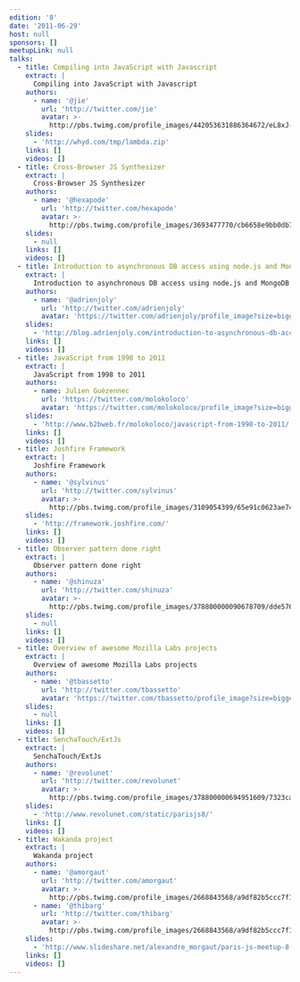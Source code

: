 ```yaml
---
edition: '8'
date: '2011-06-29'
host: null
sponsors: []
meetupLink: null
talks:
  - title: Compiling into JavaScript with Javascript
    extract: |
      Compiling into JavaScript with Javascript
    authors:
      - name: '@jie'
        url: 'http://twitter.com/jie'
        avatar: >-
          http://pbs.twimg.com/profile_images/442053631886364672/eL8xJ-2y_bigger.jpeg
    slides:
      - 'http://whyd.com/tmp/lambda.zip'
    links: []
    videos: []
  - title: Cross-Browser JS Synthesizer
    extract: |
      Cross-Browser JS Synthesizer
    authors:
      - name: '@hexapode'
        url: 'http://twitter.com/hexapode'
        avatar: >-
          http://pbs.twimg.com/profile_images/3693477770/cb6658e9bb0db709e768d82e91f05af3_bigger.jpeg
    slides:
      - null
    links: []
    videos: []
  - title: Introduction to asynchronous DB access using node.js and MongoDB
    extract: |
      Introduction to asynchronous DB access using node.js and MongoDB
    authors:
      - name: '@adrienjoly'
        url: 'http://twitter.com/adrienjoly'
        avatar: 'https://twitter.com/adrienjoly/profile_image?size=bigger'
    slides:
      - 'http://blog.adrienjoly.com/introduction-to-asynchronous-db-access-using'
    links: []
    videos: []
  - title: JavaScript from 1998 to 2011
    extract: |
      JavaScript from 1998 to 2011
    authors:
      - name: Julien Guézennec
        url: 'https://twitter.com/molokoloco'
        avatar: 'https://twitter.com/molokoloco/profile_image?size=bigger'
    slides:
      - 'http://www.b2bweb.fr/molokoloco/javascript-from-1998-to-2011/'
    links: []
    videos: []
  - title: Joshfire Framework
    extract: |
      Joshfire Framework
    authors:
      - name: '@sylvinus'
        url: 'http://twitter.com/sylvinus'
        avatar: >-
          http://pbs.twimg.com/profile_images/3109054399/65e91c0623ae740b3d8f91d4b86cc070_bigger.jpeg
    slides:
      - 'http://framework.joshfire.com/'
    links: []
    videos: []
  - title: Observer pattern done right
    extract: |
      Observer pattern done right
    authors:
      - name: '@shinuza'
        url: 'http://twitter.com/shinuza'
        avatar: >-
          http://pbs.twimg.com/profile_images/378800000090678709/dde576725b4fcfd6dcd144d5ca521e7d_bigger.jpeg
    slides:
      - null
    links: []
    videos: []
  - title: Overview of awesome Mozilla Labs projects
    extract: |
      Overview of awesome Mozilla Labs projects
    authors:
      - name: '@tbassetto'
        url: 'http://twitter.com/tbassetto'
        avatar: 'https://twitter.com/tbassetto/profile_image?size=bigger'
    slides:
      - null
    links: []
    videos: []
  - title: SenchaTouch/ExtJs
    extract: |
      SenchaTouch/ExtJs
    authors:
      - name: '@revolunet'
        url: 'http://twitter.com/revolunet'
        avatar: >-
          http://pbs.twimg.com/profile_images/378800000694951609/7323ca44db2d61b2b1c4697d6b240248_bigger.jpeg
    slides:
      - 'http://www.revolunet.com/static/parisjs8/'
    links: []
    videos: []
  - title: Wakanda project
    extract: |
      Wakanda project
    authors:
      - name: '@amorgaut'
        url: 'http://twitter.com/amorgaut'
        avatar: >-
          http://pbs.twimg.com/profile_images/2668843568/a9df82b5ccc7f14fca575d40c6060ceb_bigger.png
      - name: '@thibarg'
        url: 'http://twitter.com/thibarg'
        avatar: >-
          http://pbs.twimg.com/profile_images/2668843568/a9df82b5ccc7f14fca575d40c6060ceb_bigger.png
    slides:
      - 'http://www.slideshare.net/alexandre_morgaut/paris-js-meetup-8-june-2011'
    links: []
    videos: []
---
```


